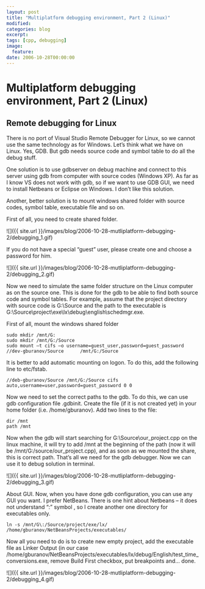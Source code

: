 ```yaml
---
layout: post
title: "Multiplatform debugging environment, Part 2 (Linux)"
modified:
categories: blog
excerpt:
tags: [cpp, debugging]
image:
  feature:
date: 2006-10-28T00:00:00
---
```

# Multiplatform debugging environment, Part 2 (Linux)

## Remote debugging for Linux

There is no port of Visual Studio Remote Debugger for Linux, so we cannot use the same technology as for Windows. Let’s think what we have on Linux. Yes, GDB. But gdb needs source code and symbol table to do all the debug stuff.

One solution is to use gdbserver on debug machine and connect to this server using gdb from computer with source codes (Windows XP). As far as I know VS does not work with gdb, so if we want to use GDB GUI, we need to install Netbeans or Eclipse on Windows. I don’t like this solution.

Another, better solution is to mount windows shared folder with source codes, symbol table, executable file and so on.

First of all, you need to create shared folder.

![]({{ site.url }}/images/blog/2006-10-28-mutliplatform-debugging-2/debugging_1.gif)

If you do not have a special “guest” user, please create one and choose a password for him.

![]({{ site.url }}/images/blog/2006-10-28-mutliplatform-debugging-2/debugging_2.gif)

Now we need to simulate the same folder structure on the Linux computer as on the source one. This is done for the gdb to be able to find both source code and symbol tables. For example, assume that the project directory with source code is G:\Source and the path to the executable is G:\Source\project\exe\lx\debug\english\schedmgr.exe.

First of all, mount the windows shared folder

```
sudo mkdir /mnt/G:
sudo mkdir /mnt/G:/Source
sudo mount –t cifs –o username=guest_user,password=guest_password     //dev-gburanov/Source      /mnt/G:/Source
```

It is better to add automatic mounting on logon. To do this, add the following line to etc/fstab.

```
//deb-gburanov/Source /mnt/G:/Source cifs auto,username=user,password=guest_password 0 0
```

Now we need to set the correct paths to the gdb. To do this, we can use gdb configuration file .gdbinit. Create the file (if it is not created yet) in your home folder (i.e. /home/gburanov). Add two lines to the file:

```
dir /mnt
path /mnt
```

Now when the gdb will start searching for G:\Source\our_project.cpp on the linux machine, it will try to add /mnt at the beginning of the path (now it will be /mnt/G:/source/our_project.cpp), and as soon as we mounted the share, this is correct path.
That’s all we need for the gdb debugger. Now we can use it to debug solution in terminal.

![]({{ site.url }}/images/blog/2006-10-28-mutliplatform-debugging-2/debugging_3.gif)

About GUI. Now, when you have done gdb configuration, you can use any GUI you want. I prefer NetBeans. There is one hint about Netbeans – it does not understand “:” symbol , so I create another one directory for executables only.

```
ln -s /mnt/G\:/Source/project/exe/lx/ /home/gburanov/NetBeansProjects/executables/
```

Now all you need to do is to create new empty project, add the executable file as Linker Output (in our case /home/gburanov/NetBeansProjects/executables/lx/debug/English/test_time_conversions.exe, remove Build First checkbox, put breakpoints and… done.

![]({{ site.url }}/images/blog/2006-10-28-mutliplatform-debugging-2/debugging_4.gif)
